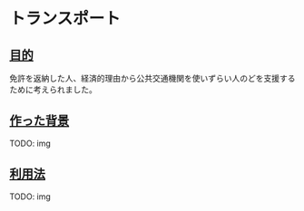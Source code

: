 # トランスポート

## [目的](./mokuteki)
免許を返納した人、経済的理由から公共交通機関を使いずらい人のどを支援するために考えられました。

## [作った背景](./haikei)
TODO: img

## [利用法](./riyouhou)
TODO: img
